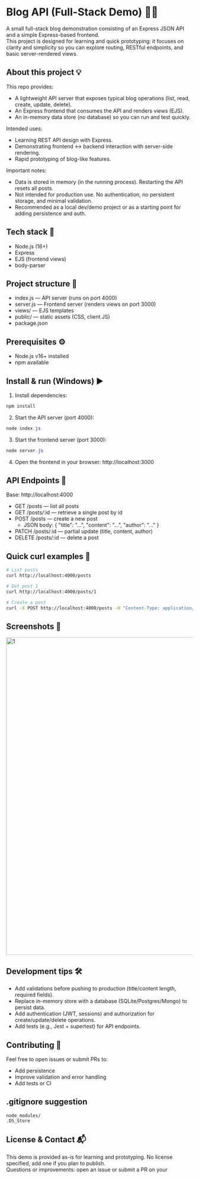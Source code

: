 # Blog API (Full-Stack Demo) 🚀📝

A small full-stack blog demonstration consisting of an Express JSON API and a simple Express-based frontend.  
This project is designed for learning and quick prototyping: it focuses on clarity and simplicity so you can explore routing, RESTful endpoints, and basic server-rendered views.

## About this project 💡
This repo provides:
- A lightweight API server that exposes typical blog operations (list, read, create, update, delete).
- An Express frontend that consumes the API and renders views (EJS).
- An in-memory data store (no database) so you can run and test quickly.

Intended uses:
- Learning REST API design with Express.
- Demonstrating frontend ↔ backend interaction with server-side rendering.
- Rapid prototyping of blog-like features.

Important notes:
- Data is stored in memory (in the running process). Restarting the API resets all posts.
- Not intended for production use. No authentication, no persistent storage, and minimal validation.
- Recommended as a local dev/demo project or as a starting point for adding persistence and auth.

## Tech stack 🧰
- Node.js (16+)
- Express
- EJS (frontend views)
- body-parser

## Project structure 📁
- index.js — API server (runs on port 4000)
- server.js — Frontend server (renders views on port 3000)
- views/ — EJS templates
- public/ — static assets (CSS, client JS)
- package.json

## Prerequisites ⚙️
- Node.js v16+ installed
- npm available

## Install & run (Windows) ▶️
1. Install dependencies:
```bash
npm install
```

2. Start the API server (port 4000):
```powershell
node index.js
```

3. Start the frontend server (port 3000):
```powershell
node server.js
```

4. Open the frontend in your browser:
http://localhost:3000

## API Endpoints 🔌
Base: http://localhost:4000

- GET /posts — list all posts
- GET /posts/:id — retrieve a single post by id
- POST /posts — create a new post
  - JSON body: { "title": "...", "content": "...", "author": "..." }
- PATCH /posts/:id — partial update (title, content, author)
- DELETE /posts/:id — delete a post

## Quick curl examples 🧪
```bash
# List posts
curl http://localhost:4000/posts

# Get post 1
curl http://localhost:4000/posts/1

# Create a post
curl -X POST http://localhost:4000/posts -H "Content-Type: application/json" -d "{\"title\":\"Hi\",\"content\":\"Hello\",\"author\":\"You\"}"
```

## Screenshots 📸
<img width="1002" height="857" alt="1" src="https://github.com/user-attachments/assets/1cf022fd-9b6c-4c57-8736-7acafd5c6e0b" />


## Development tips 🛠️
- Add validations before pushing to production (title/content length, required fields).
- Replace in-memory store with a database (SQLite/Postgres/Mongo) to persist data.
- Add authentication (JWT, sessions) and authorization for create/update/delete operations.
- Add tests (e.g., Jest + supertest) for API endpoints.

## Contributing 🤝
Feel free to open issues or submit PRs to:
- Add persistence
- Improve validation and error handling
- Add tests or CI

## .gitignore suggestion
```
node_modules/
.DS_Store
```

## License & Contact 📬
This demo is provided as-is for learning and prototyping. No license specified, add one if you plan to publish.  
Questions or improvements: open an issue or submit a PR on your

